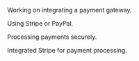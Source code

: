 Working on integrating a payment gateway.

Using Stripe or PayPal.

Processing payments securely.

Integrated Stripe for payment processing.